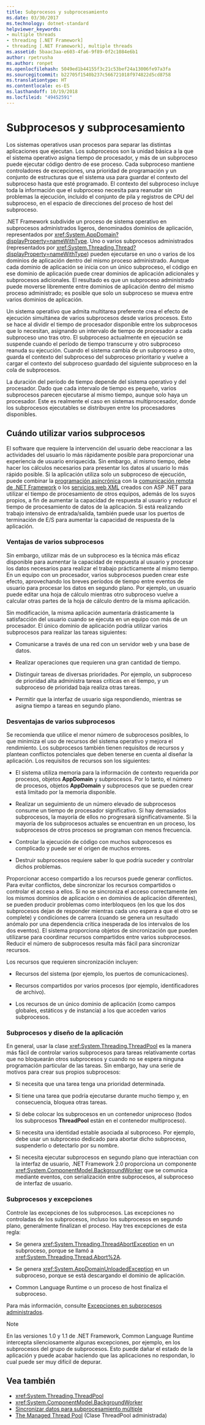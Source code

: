 ```yaml
---
title: Subprocesos y subprocesamiento
ms.date: 03/30/2017
ms.technology: dotnet-standard
helpviewer_keywords:
- multiple threads
- threading [.NET Framework]
- threading [.NET Framework], multiple threads
ms.assetid: 5baac3aa-e603-4fa6-9f89-0f2c1084e6b1
author: rpetrusha
ms.author: ronpet
ms.openlocfilehash: 5049ed1b44155f3c21c53bef24a13006fe97a3fa
ms.sourcegitcommit: b22705f1540b237c566721018f974822d5cd8758
ms.translationtype: HT
ms.contentlocale: es-ES
ms.lasthandoff: 10/19/2018
ms.locfileid: "49452591"
---
```

# <a name="threads-and-threading"></a>Subprocesos y subprocesamiento
Los sistemas operativos usan procesos para separar las distintas aplicaciones que ejecutan. Los subprocesos son la unidad básica a la que el sistema operativo asigna tiempo de procesador, y más de un subproceso puede ejecutar código dentro de ese proceso. Cada subproceso mantiene controladores de excepciones, una prioridad de programación y un conjunto de estructuras que el sistema usa para guardar el contexto del subproceso hasta que esté programado. El contexto del subproceso incluye toda la información que el subproceso necesita para reanudar sin problemas la ejecución, incluido el conjunto de pila y registros de CPU del subproceso, en el espacio de direcciones del proceso de host del subproceso.  
  
 .NET Framework subdivide un proceso de sistema operativo en subprocesos administrados ligeros, denominados dominios de aplicación, representados por <xref:System.AppDomain?displayProperty=nameWithType>. Uno o varios subprocesos administrados (representados por <xref:System.Threading.Thread?displayProperty=nameWithType>) pueden ejecutarse en uno o varios de los dominios de aplicación dentro del mismo proceso administrado. Aunque cada dominio de aplicación se inicia con un único subproceso, el código en ese dominio de aplicación puede crear dominios de aplicación adicionales y subprocesos adicionales. El resultado es que un subproceso administrado puede moverse libremente entre dominios de aplicación dentro del mismo proceso administrado; es posible que solo un subproceso se mueva entre varios dominios de aplicación.  
  
 Un sistema operativo que admita multitarea preferente crea el efecto de ejecución simultánea de varios subprocesos desde varios procesos. Esto se hace al dividir el tiempo de procesador disponible entre los subprocesos que lo necesitan, asignando un intervalo de tiempo de procesador a cada subproceso uno tras otro. El subproceso actualmente en ejecución se suspende cuando el período de tiempo transcurre y otro subproceso reanuda su ejecución. Cuando el sistema cambia de un subproceso a otro, guarda el contexto del subproceso del subproceso prioritario y vuelve a cargar el contexto del subproceso guardado del siguiente subproceso en la cola de subprocesos.  
  
 La duración del período de tiempo depende del sistema operativo y del procesador. Dado que cada intervalo de tiempo es pequeño, varios subprocesos parecen ejecutarse al mismo tiempo, aunque solo haya un procesador. Este es realmente el caso en sistemas multiprocesador, donde los subprocesos ejecutables se distribuyen entre los procesadores disponibles.  
  
## <a name="when-to-use-multiple-threads"></a>Cuándo utilizar varios subprocesos  
 El software que requiere la intervención del usuario debe reaccionar a las actividades del usuario lo más rápidamente posible para proporcionar una experiencia de usuario enriquecida. Sin embargo, al mismo tiempo, debe hacer los cálculos necesarios para presentar los datos al usuario lo más rápido posible. Si la aplicación utiliza solo un subproceso de ejecución, puede combinar la [programación asincrónica](../../../docs/standard/asynchronous-programming-patterns/calling-synchronous-methods-asynchronously.md) con la [comunicación remota de .NET Framework](https://docs.microsoft.com/previous-versions/dotnet/netframework-4.0/kwdt6w2k(v=vs.100)) o los [servicios web XML](https://docs.microsoft.com/previous-versions/dotnet/netframework-4.0/7bkzywba(v=vs.100)) creados con ASP .NET para utilizar el tiempo de procesamiento de otros equipos, además de los suyos propios, a fin de aumentar la capacidad de respuesta al usuario y reducir el tiempo de procesamiento de datos de la aplicación. Si está realizando trabajo intensivo de entrada/salida, también puede usar los puertos de terminación de E/S para aumentar la capacidad de respuesta de la aplicación.  
  
### <a name="advantages-of-multiple-threads"></a>Ventajas de varios subprocesos  
 Sin embargo, utilizar más de un subproceso es la técnica más eficaz disponible para aumentar la capacidad de respuesta al usuario y procesar los datos necesarios para realizar el trabajo prácticamente al mismo tiempo. En un equipo con un procesador, varios subprocesos pueden crear este efecto, aprovechando los breves períodos de tiempo entre eventos de usuario para procesar los datos en segundo plano. Por ejemplo, un usuario puede editar una hoja de cálculo mientras otro subproceso vuelve a calcular otras partes de la hoja de cálculo dentro de la misma aplicación.  
  
 Sin modificación, la misma aplicación aumentaría drásticamente la satisfacción del usuario cuando se ejecuta en un equipo con más de un procesador. El único dominio de aplicación podría utilizar varios subprocesos para realizar las tareas siguientes:  
  
-   Comunicarse a través de una red con un servidor web y una base de datos.  
  
-   Realizar operaciones que requieren una gran cantidad de tiempo.  
  
-   Distinguir tareas de diversas prioridades. Por ejemplo, un subproceso de prioridad alta administra tareas críticas en el tiempo, y un subproceso de prioridad baja realiza otras tareas.  
  
-   Permitir que la interfaz de usuario siga respondiendo, mientras se asigna tiempo a tareas en segundo plano.  
  
### <a name="disadvantages-of-multiple-threads"></a>Desventajas de varios subprocesos  
 Se recomienda que utilice el menor número de subprocesos posibles, lo que minimiza el uso de recursos del sistema operativo y mejora el rendimiento. Los subprocesos también tienen requisitos de recursos y plantean conflictos potenciales que deben tenerse en cuenta al diseñar la aplicación. Los requisitos de recursos son los siguientes:  
  
-   El sistema utiliza memoria para la información de contexto requerida por procesos, objetos **AppDomain** y subprocesos. Por lo tanto, el número de procesos, objetos **AppDomain** y subprocesos que se pueden crear está limitado por la memoria disponible.  
  
-   Realizar un seguimiento de un número elevado de subprocesos consume un tiempo de procesador significativo. Si hay demasiados subprocesos, la mayoría de ellos no progresará significativamente. Si la mayoría de los subprocesos actuales se encuentran en un proceso, los subprocesos de otros procesos se programan con menos frecuencia.  
  
-   Controlar la ejecución de código con muchos subprocesos es complicado y puede ser el origen de muchos errores.  
  
-   Destruir subprocesos requiere saber lo que podría suceder y controlar dichos problemas.  
  
 Proporcionar acceso compartido a los recursos puede generar conflictos. Para evitar conflictos, debe sincronizar los recursos compartidos o controlar el acceso a ellos. Si no se sincroniza el acceso correctamente (en los mismos dominios de aplicación o en dominios de aplicación diferentes), se pueden producir problemas como interbloqueos (en los que los dos subprocesos dejan de responder mientras cada uno espera a que el otro se complete) y condiciones de carrera (cuando se genera un resultado anómalo por una dependencia crítica inesperada de los intervalos de los dos eventos). El sistema proporciona objetos de sincronización que pueden utilizarse para coordinar recursos compartidos entre varios subprocesos. Reducir el número de subprocesos resulta más fácil para sincronizar recursos.  
  
 Los recursos que requieren sincronización incluyen:  
  
-   Recursos del sistema (por ejemplo, los puertos de comunicaciones).  
  
-   Recursos compartidos por varios procesos (por ejemplo, identificadores de archivo).  
  
-   Los recursos de un único dominio de aplicación (como campos globales, estáticos y de instancia) a los que acceden varios subprocesos.  
  
### <a name="threading-and-application-design"></a>Subprocesos y diseño de la aplicación  
 En general, usar la clase <xref:System.Threading.ThreadPool> es la manera más fácil de controlar varios subprocesos para tareas relativamente cortas que no bloquearán otros subprocesos y cuando no se espera ninguna programación particular de las tareas. Sin embargo, hay una serie de motivos para crear sus propios subprocesos:  
  
-   Si necesita que una tarea tenga una prioridad determinada.  
  
-   Si tiene una tarea que podría ejecutarse durante mucho tiempo y, en consecuencia, bloquea otras tareas.  
  
-   Si debe colocar los subprocesos en un contenedor uniproceso (todos los subprocesos **ThreadPool** están en el contenedor multiproceso).  
  
-   Si necesita una identidad estable asociada al subproceso. Por ejemplo, debe usar un subproceso dedicado para abortar dicho subproceso, suspenderlo o detectarlo por su nombre.  
  
-   Si necesita ejecutar subprocesos en segundo plano que interactúan con la interfaz de usuario, .NET Framework 2.0 proporciona un componente <xref:System.ComponentModel.BackgroundWorker> que se comunica mediante eventos, con serialización entre subprocesos, al subproceso de interfaz de usuario.  
  
### <a name="threading-and-exceptions"></a>Subprocesos y excepciones  
 Controle las excepciones de los subprocesos. Las excepciones no controladas de los subprocesos, incluso los subprocesos en segundo plano, generalmente finalizan el proceso. Hay tres excepciones de esta regla:  
  
-   Se genera <xref:System.Threading.ThreadAbortException> en un subproceso, porque se llamó a <xref:System.Threading.Thread.Abort%2A>.  
  
-   Se genera <xref:System.AppDomainUnloadedException> en un subproceso, porque se está descargando el dominio de aplicación.  
  
-   Common Language Runtime o un proceso de host finaliza el subproceso.  
  
 Para más información, consulte [Excepciones en subprocesos administrados](../../../docs/standard/threading/exceptions-in-managed-threads.md).  
  
> [!NOTE]
>  En las versiones 1.0 y 1.1 de .NET Framework, Common Language Runtime intercepta silenciosamente algunas excepciones, por ejemplo, en los subprocesos del grupo de subprocesos. Esto puede dañar el estado de la aplicación y puede acabar haciendo que las aplicaciones no respondan, lo cual puede ser muy difícil de depurar.  
  
## <a name="see-also"></a>Vea también

- <xref:System.Threading.ThreadPool>  
- <xref:System.ComponentModel.BackgroundWorker>  
- [Sincronizar datos para subprocesamiento múltiple](../../../docs/standard/threading/synchronizing-data-for-multithreading.md)  
- [The Managed Thread Pool](../../../docs/standard/threading/the-managed-thread-pool.md) (Clase ThreadPool administrada)
